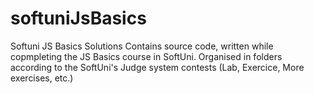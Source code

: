 # softuniJsBasics
Softuni JS Basics Solutions
Contains source code, written while copmpleting the JS Basics course in SoftUni.
Organised in folders according to the SoftUni's Judge system contests (Lab, Exercice, More exercises, etc.)  
